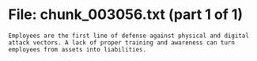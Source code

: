 ﻿# File: chunk_003056.txt (part 1 of 1)
```
Employees are the first line of defense against physical and digital attack vectors. A lack of proper training and awareness can turn employees from assets into liabilities.
```

